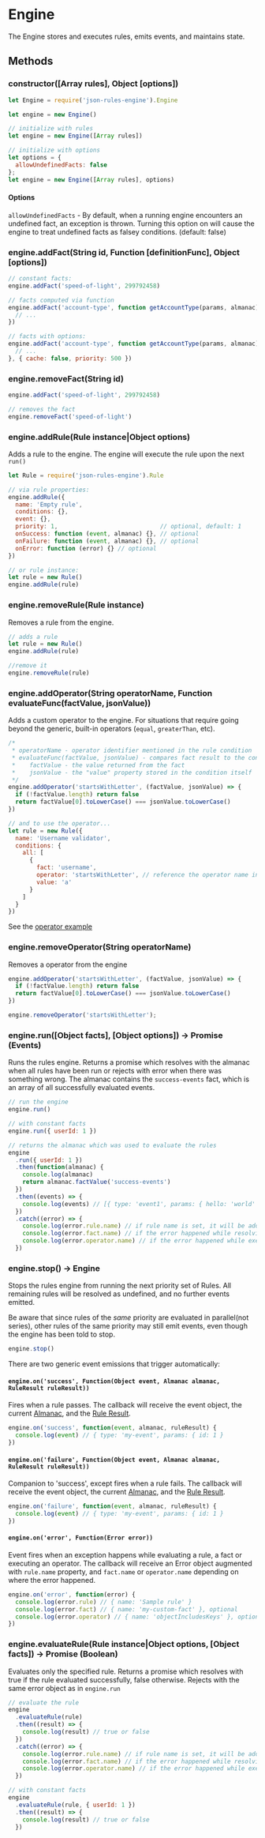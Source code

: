 # Engine

The Engine stores and executes rules, emits events, and maintains state.

## Methods

### constructor([Array rules], Object [options])

```js
let Engine = require('json-rules-engine').Engine

let engine = new Engine()

// initialize with rules
let engine = new Engine([Array rules])

// initialize with options
let options = {
  allowUndefinedFacts: false
};
let engine = new Engine([Array rules], options)
```

#### Options

`allowUndefinedFacts` - By default, when a running engine encounters an undefined fact,
an exception is thrown.  Turning this option on will cause the engine to treat
undefined facts as falsey conditions.  (default: false)

### engine.addFact(String id, Function [definitionFunc], Object [options])

```js
// constant facts:
engine.addFact('speed-of-light', 299792458)

// facts computed via function
engine.addFact('account-type', function getAccountType(params, almanac) {
  // ...
})

// facts with options:
engine.addFact('account-type', function getAccountType(params, almanac) {
  // ...
}, { cache: false, priority: 500 })
```

### engine.removeFact(String id)

```js
engine.addFact('speed-of-light', 299792458)

// removes the fact
engine.removeFact('speed-of-light')
```

### engine.addRule(Rule instance|Object options)

Adds a rule to the engine.  The engine will execute the rule upon the next ```run()```

```js
let Rule = require('json-rules-engine').Rule

// via rule properties:
engine.addRule({
  name: 'Empty rule',
  conditions: {},
  event: {},
  priority: 1,                             // optional, default: 1
  onSuccess: function (event, almanac) {}, // optional
  onFailure: function (event, almanac) {}, // optional
  onError: function (error) {} // optional
})

// or rule instance:
let rule = new Rule()
engine.addRule(rule)
```

 ### engine.removeRule(Rule instance)

 Removes a rule from the engine.

```javascript
// adds a rule
let rule = new Rule()
engine.addRule(rule)

//remove it
engine.removeRule(rule)
```




### engine.addOperator(String operatorName, Function evaluateFunc(factValue, jsonValue))

Adds a custom operator to the engine.  For situations that require going beyond the generic, built-in operators (`equal`, `greaterThan`, etc).

```js
/*
 * operatorName - operator identifier mentioned in the rule condition
 * evaluateFunc(factValue, jsonValue) - compares fact result to the condition 'value', returning boolean
 *    factValue - the value returned from the fact
 *    jsonValue - the "value" property stored in the condition itself
 */
engine.addOperator('startsWithLetter', (factValue, jsonValue) => {
  if (!factValue.length) return false
  return factValue[0].toLowerCase() === jsonValue.toLowerCase()
})

// and to use the operator...
let rule = new Rule({
  name: 'Username validator',
  conditions: {
    all: [
      {
        fact: 'username',
        operator: 'startsWithLetter', // reference the operator name in the rule
        value: 'a'
      }
    ]
  }
})
```

See the [operator example](../examples/06-custom-operators.js)



### engine.removeOperator(String operatorName)

Removes a operator from the engine

```javascript
engine.addOperator('startsWithLetter', (factValue, jsonValue) => {
  if (!factValue.length) return false
  return factValue[0].toLowerCase() === jsonValue.toLowerCase()
})

engine.removeOperator('startsWithLetter');
```



### engine.run([Object facts], [Object options]) -> Promise (Events)

Runs the rules engine.  Returns a promise which resolves with the almanac when all rules have been run or rejects with 
error when there was something wrong. The almanac contains the `success-events` fact, which is an array of all 
successfully evaluated events.

```js
// run the engine
engine.run()

// with constant facts
engine.run({ userId: 1 })

// returns the almanac which was used to evaluate the rules
engine
  .run({ userId: 1 })
  .then(function(almanac) {
    console.log(almanac)
    return almanac.factValue('success-events')
  })
  .then((events) => {
    console.log(events) // [{ type: 'event1', params: { hello: 'world' } }] 
  })
  .catch((error) => {
    console.log(error.rule.name) // if rule name is set, it will be added to the error object
    console.log(error.fact.name) // if the error happened while resolving a fact, it's name will be added to the error object
    console.log(error.operator.name) // if the error happened while executing an operator, it's name will be added to the error object
  })
```

### engine.stop() -> Engine

Stops the rules engine from running the next priority set of Rules.  All remaining rules will be resolved as undefined,
and no further events emitted.

Be aware that since rules of the *same* priority are evaluated in parallel(not series), other rules of
the same priority may still emit events, even though the engine has been told to stop.

```js
engine.stop()
```

There are two generic event emissions that trigger automatically:

#### ```engine.on('success', Function(Object event, Almanac almanac, RuleResult ruleResult))```

Fires when a rule passes. The callback will receive the event object, the current [Almanac](./almanac.md), and the [Rule Result](./rules.md#rule-results).

```js
engine.on('success', function(event, almanac, ruleResult) {
  console.log(event) // { type: 'my-event', params: { id: 1 }
})
```

#### ```engine.on('failure', Function(Object event, Almanac almanac, RuleResult ruleResult))```

Companion to 'success', except fires when a rule fails.  The callback will receive the event object, the current [Almanac](./almanac.md), and the [Rule Result](./rules.md#rule-results).

```js
engine.on('failure', function(event, almanac, ruleResult) {
  console.log(event) // { type: 'my-event', params: { id: 1 }
})
```

#### ```engine.on('error', Function(Error error))```

Event fires when an exception happens while evaluating a rule, a fact or executing an operator.  The callback will 
receive an Error object augmented with `rule.name` property, and `fact.name` or `operator.name` depending on where the
error happened.

```js
engine.on('error', function(error) {
  console.log(error.rule) // { name: 'Sample rule' }
  console.log(error.fact) // { name: 'my-custom-fact' }, optional
  console.log(error.operator) // { name: 'objectIncludesKeys' }, optional
})
```

### engine.evaluateRule(Rule instance|Object options, [Object facts]) -> Promise (Boolean)

Evaluates only the specified rule. Returns a promise which resolves with true if the rule evaluated successfully, false 
otherwise. Rejects with the same error object as in `engine.run`

```js
// evaluate the rule
engine
  .evaluateRule(rule)
  .then((result) => {
    console.log(result) // true or false
  })
  .catch((error) => {
    console.log(error.rule.name) // if rule name is set, it will be added to the error object
    console.log(error.fact.name) // if the error happened while resolving a fact, it's name will be added to the error object
    console.log(error.operator.name) // if the error happened while executing an operator, it's name will be added to the error object
  })

// with constant facts
engine
  .evaluateRule(rule, { userId: 1 })
  .then((result) => {
    console.log(result) // true or false
  })
